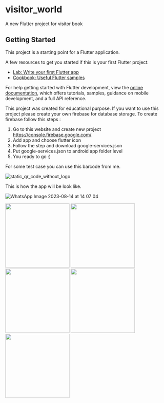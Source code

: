 # visitor_world

A new Flutter project for visitor book

## Getting Started

This project is a starting point for a Flutter application.

A few resources to get you started if this is your first Flutter project:

- [Lab: Write your first Flutter app](https://docs.flutter.dev/get-started/codelab)
- [Cookbook: Useful Flutter samples](https://docs.flutter.dev/cookbook)

For help getting started with Flutter development, view the
[online documentation](https://docs.flutter.dev/), which offers tutorials,
samples, guidance on mobile development, and a full API reference.

This project was created for educational purpose.
If you want to use this project please create your own firebase for database storage.  To create firebase follow this steps :
1. Go to this website and create new project https://console.firebase.google.com/
2. Add app and choose flutter icon
3. Follow the step and download google-services.json
4. Put google-services.json to android app folder level
5. You ready to go :)

For some test case you can use this barcode from me.

![static_qr_code_without_logo](https://github.com/nafirar/visitor_book/assets/99350193/a7aad915-6505-4c11-b131-27f7fe633fbb)

This is how the app will be look like.

![WhatsApp Image 2023-08-14 at 14 07 04](https://github.com/nafirar/visitor_book/assets/99350193/4291d0a6-5765-4f2e-8c0d-a10652f85592)

<img src="https://github.com/nafirar/visitor_book/assets/99350193/4291d0a6-5765-4f2e-8c0d-a10652f85592" width="200" />
<img src="https://github.com/nafirar/visitor_book/assets/99350193/e6e7c71c-8045-49ce-aaaf-beb6001a9aba" width="200" />
<img src="https://github.com/nafirar/visitor_book/assets/99350193/3825cdc4-b055-4257-a797-f3f5ac11dbed" width="200" />
<img src="https://github.com/nafirar/visitor_book/assets/99350193/4086000d-208b-4740-8a0f-d9ea39bafbd4" width="200" />
<img src="https://github.com/nafirar/visitor_book/assets/99350193/69de28f4-a6bb-4dc9-9936-ed5cd4c2ad10" width="200" />

